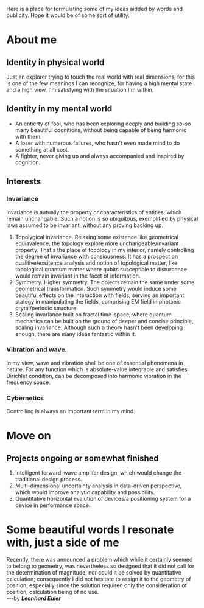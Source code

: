 Here is a place for formulating some of my ideas aidded by words and publicity. Hope it would be of some sort of utility. 

# About me

## Identity in physical world
Just an explorer trying to touch the real world with real dimensions, for this is one of the few meanings I can recognize, for having a high mental state and a high view. I'm satisfying with the situation I'm within.

## Identity in my mental world 
- An entierty of fool, who has been exploring deeply and building so-so many beautiful cognitions, without being capable of being harmonic with them. 
- A loser with numerous failures, who hasn't even made mind to do something at all cost.
- A fighter, never giving up and always accompanied and inspired by cognition.

## Interests

### Invariance
Invariance is autually the property or characteristics of entities, which remain unchangable. Such a notion is so ubiquitous, exemplified by physical laws assumed to be invariant, without any proving backing up.
1. Topolygical invariance. Relaxing some existence like geometrical equiavalence, the topology explore more unchangeable/invariant property. That's the place of topology in my interior, namely controlling the degree of invariance with consiousness. It has a prospect on qualitive/exsitence analysis and notion of topological matter, like topological quantum matter where qubits susceptible to disturbance would remain invariant in the facet of information.
2. Symmetry. Higher symmetry. The objects remain the same under some geometrical transformation. Such symmetry would induce some beautiful effects on the interaction with fields, serving an important stategy in manipulating the fields, comprising EM field in photonic crytal/periodic structure.
3. Scaling invariance built on fractal time-space, where quantum mechanics can be built on the ground of deeper and concise principle, scaling invariance. Although such a theory hasn't been developing enough, there are many ideas fantastic within it.

### Vibration and wave. 
In my view, wave and vibration shall be one of essential phenomena in nature. For any function which is absolute-value integrable and satisfies Dirichlet condition, can be decomposed into harmonic vibration in the frequency space.

### Cybernetics
Controlling is always an important term in my mind.

# Move on

## Projects ongoing or somewhat finished
1. Intelligent forward-wave amplifer design, which would change the traditional design process.
2. Multi-dimensional uncertainty analysis in data-driven perspective, which would improve analytic capability and possibility.
3. Quantitative horizontal evalution of devices/a positioning system for a device in performance space.


# Some beautiful words I resonate with, just a side of me

Recently, there was announced a problem which while it certainly seemed to belong to geometry, was nevertheless so designed that it did not call for the determination of magnitude, nor could it be solved by quantitative calculation; consequently I did not hesitate to assign it to the geometry of position, especially since the solution required only the consideration of position, calculation being of no use.  
---by **_Leonhard Euler_**
